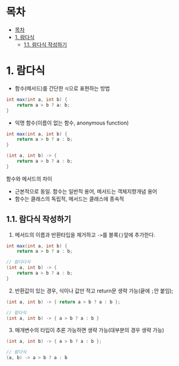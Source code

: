 # 목차
- [목차](#목차)
- [1. 람다식](#1-람다식)
  - [1.1. 람다식 작성하기](#11-람다식-작성하기)


# 1. 람다식
- 함수(메서드)를 간단한 `식`으로 표현하는 방법
```java
int max(int a, int b) {
    return a > b ? a: b;
}

```

- 익명 함수(이름이 없는 함수, anonymous function)
```java
int max(int a, int b) {
    return a > b ? a : b;
}
```
```java
(int a, int b) -> {
    return a > b ? a : b;
}
```
함수와 메서드의 차이
- 근본적으로 동일. 함수는 일반적 용어, 메서드는 객체지향개념 용어
- 함수는 클래스의 독립적, 메서드는 클래스에 종속적

## 1.1. 람다식 작성하기
1. 메서드의 이름과 반환타입을 제거하고 `->`를 블록`{}`앞에 추가한다.
```java
int max(int a, int b) {
    return a > b ? a : b;

// 람다다식
(int a, int b) -> {
    return a > b ? a : b;
}
```

2. 반환값이 있는 경우, 식이나 값만 적고 return문 생략 가능(끝에 `;`안 붙임);
```java
(int a, int b) -> { return a > b ? a : b };

// 람다식
(int a, int b) -> { a > b ? a : b }
```
3. 매개변수의 타입이 추론 가능하면 생략 가능(대부분의 경우 생략 가능)

```java
(int a, int b) -> { a > b ? a : b };

// 람다식
(a, b) -> a > b ? a : b
```